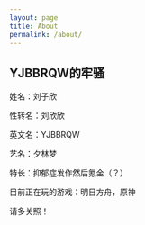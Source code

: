 ```yaml
---
layout: page
title: About
permalink: /about/
---
```


## YJBBRQW的牢骚

姓名：刘子欣

性转名：刘欣欣

英文名：YJBBRQW

艺名：夕林梦

特长：抑郁症发作然后氪金（？）

目前正在玩的游戏：明日方舟，原神

请多关照！